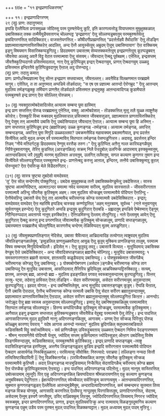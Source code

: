 +++
title = "११ इन्द्रप्राणाधिकरणम्"

+++
११। इन्द्रप्राणादिगरणम्  
२९ (सू) प्राण: तदाऩुगमात्  
 इप्पडि ऎल्लैयिला प्रगासमुळ्ळ जोदिस्सु परम पुरुषऩेयॆऩ्ऱु कूऱि, इऩि कारणत्वत्तोडु वियाप्तमाऩ मुमुक्षुक्कळाल् उबासिक्कत् तक्क तऩ्मैयैयुडैयवऩागच् चॊल्लप्पट्ट ‘इन्द्रप्राणऩ्' ऎऩ्ऱु सॊल्लप्पडुबवऩुम् परमबुरुषऩेयॆऩ्ऱु इव्वदिगरणत्तिल् सादिक्किऱार्। वाजसऩेयगत्तिल् - कौषीदगीप्राह्मणत्तिल् "प्रदर्त्तऩोहवै तैवोदासि' ऎऩ्ऱु तॊडङ्गि प्रज्ञात्मावाऩप्राणऩायिरुक्किऱेऩ् आदलिऩ्, अन्द ऎऩ्ऩै आयुस्सॆऩ्ऱुम् अम्रुदम् ऎऩ्ऱुम् उबासिप्पायाग' ऎऩ्ऱ वाक्कियम् इङ्गु विषयमाग विसारिक्कप्पडुगिऱदु। हिददममाग उबासऩम् सॆय्यत्तक्कवऩॆऩ्ऱुम् इन्द्रप्राणऩॆऩ्ऱुम् कूऱप्पडुबवऩ् जीवऩेया अल्लदु अवऩै विट्टु वेऱाऩ परमात्मावा ऎऩ्ऱु संसयम्। जीवऩ्दाऩ् ऎऩ्बदु पूर्वबक्षम्। एऩॆऩिल्, इन्द्रसप्तम् जीवऩैक्कुऱिप्पदागवे प्रसित्तमादलाल्, नाऩ् ऎऩ्ऱु कुऱिप्पिडुम् इन्द्रऩ् ऎऩ्बदागवुम्, प्राणऩ् ऎऩ्बदागवुम् उळ्ळदु प्रसित्तमाऩ इन्दिरऩैये कुऱिप्पिडुवदागुम् ऎऩ्ऱाल् अदु पॊरुन्दादु।  
(सू) प्राण: तदाऩु कमात्  
 प्राण: प्राणोsस्मिप्रज्ञात्मा ऎऩ्ऱु सॊऩ्ऩ इन्द्रप्राण सप्तवाच्यऩ्, जीवऩल्लऩ्। अवऩैविड विलक्षणमाऩ परब्रह्ममे यागुम्। एऩॆऩिल्, त ता अऩुगमात् अप्पडिये तॊडर्वदाल्; "स एष एव प्रज्ञात्मा आऩन्दो ऐरोगम्रुद " ऎऩ्ऱु आऩन्दम् मुदलिय तर्मङ्गळुक्कु तर्मियाग प्राणऩैत् तॊडर्वदाले प्रसित्तमाऩ इन्द्रऩुक्कु आऩन्दत्वादिगळ् कूडामैयाले परमबुरुषऩे इन्द्र प्राणऩ् ऎऩ्ऱ सॊाल्लिऩ् पॊरुळाम्।

३० (सू) नवक्तुरात्मोबदेसादित्सेत् अत्यात्म सम्बन्द पूमा ह्यस्मिऩ्  
इन्द्र प्राण सप्तत्तिऩ् पॊरुळ् परब्रह्ममऩ्ऱु एऩॆऩिल्, वक्तु: आत्मोबदेसात् - तॊडक्कत्तिल् मूऩ्ऱु तलै युळ्ळ त्वाष्ट्रऩैक् कॊऩ्ऱेऩ्। ऎऩक्कूऱि विच्व रूबवदम् मुदलियवऱ्ऱाल् प्रसित्तमाऩ जीवबावत्तुडऩ्, प्रज्ञात्मावाऩ प्राणऩायिरुक्किऱेऩ् ऎऩ्ऱु पेसुम् तऩ् आत्मावैये उबासि ऎऩ्ऱु उबदेसिप्पदाल् जीवऩ्दाऩ् ऎऩ्ऱाल्। अत्यात्म सम्बन्द पूमा हि अस्मिऩ् - प्राण सप्तत्ताल् कुऱिप्पिडुम् इन्द (ब्रह्मत्तिडम्) उळ्ळ कुणङ्गळ् -तर्मङ्गळ्। अत्यात्म तर्मङ्गळ्, अवऱ्ऱिऩ् सम्बन्दङ्गळ्, अवऱ्ऱिऩ् पूमा मिगुदि उळ्ळदल्लवा? उबक्रमत्तैविड महावाक्यम् प्रबलमागैयाल्, इन्द प्रदर्त्तऩ वित्यैयिल् आदि मुदल् अन्दम् वरै परमात्माविऩ् सिऱप्पाऩ तर्मङ्गळ् पेसप्पडुगिऩ्ऱऩ। अदावदु, प्रदर्त्तऩऩ् इन्दिर ऩिडम् “नीये मऩिदर्गट्कु हिददममाय् ऎण्णुम् वरत्तैक् तरुग।" ऎऩ्ऱु कूऱिप्पिऩ् अऩैत्तु नल्ल कारियङ्गळैयुम् निऱैवेऱ्ऱुबवऩागवुम्, तेरिऩ् कुडत्तिल् (आरङ्गळिल्) सक्रम् निलै पॆऱ्ऱदुबोल् उलगिऱ्के आदारमाय् इरुक्कुमवऩुम्, आऩन्दवडिवाय् जरै (मुदुमै) मरणम् मुदलियऩ अऱ्ऱवऩुम्, उलगिऩ् तलैवऩुम्, सगल कल्याण कुणागर ऩुमाग इन्द वित्यैयिले सॊल्लप्पडुगैयाल् परमबुरुषऩे इन्द्र- प्राणऩॆऩ्बदु करुत्तु आऩाल्, इन्दिरऩ्, तऩ्ऩैये उबासिक्कुमाऱु कूऱल् पॊरुन्दुमा? ऎऩ्ऱ ऐयत्तिऱ्कु मेले विडैदरुगिऱार्।

(३१) (सू) सास्त्र त्रुष्ट्या तूबदेसो वामदेववत्  
'तु' ऎऩ्ऱ सॊल् सन्देगत्तैप् पोक्कुगिऱदु। उबदेस मुमुक्षुक्कळ् तऩ्ऩै उबासिक्कवेण्डुमॆऩ्ऱु उबदेसित्तल्। सास्त्र त्रुष्ट्या आत्मनिदिष्टऩ्, आत्मऩऽन्दर यमात्मा नवेद यस्यात्मा सरीरम्, मुदलिय सास्त्रत्ताले - जीवसरीरगऩाऩ परमात्मावै अऱिन्दु जीवऩैक् कुऱिक्कुम् अहम्। त्वम् मुदलिय सॊऱ्कळुम् परमात्मावैये पोदिप्पऩ ऎऩ्ऱऱिन्दु - ऎऩ्ऩैयेयऱिन्दु उबासऩै सॆय् ऎऩ्ऱु तऩ् आत्मावैच् चरीरमागक् कॊण्ड परमात्मावै उबदेसिक्किऱाऩ् - इन्द्रऩ्; वामदेववत् वामदेवर् ऎऩ्ऱ महरिषि इप्पडिच् चास्त्रक् कण्णोट्टत्तिल् 'अहम् मऩुरबवम्, सूर्यच्च ' (नाऩे मऩुवागवुम् सूर्यऩागवुम् इरुन्देऩ्) ऎऩ्ऱु कूऱुगिऱारे अप्पडि इन्द्रऩुम् कूऱुगिऱाऩ् ऎऩ्ऱबडि - प्रह्लादऩुम् इप्पडिये ऎम्बॆरुमाऩ् ऎङ्गुम् निऱैन्दिरुप्पदाल् अवऩागवे नाऩुम् इरुक्किऱेऩ्। ऎऩ्ऩिडमिरुन्दु ऎल्लाम् तोऩ्ऱुगिऱदु। नाऩे ऎल्लामुम् आवेऩ् ऎऩ्ऱु कूऱुगिऱाऩ् ऎऩ्बदु करुत्तु इन्द प्रगरणत्तिल् जीवात्मावैक् कुऱिक्कुम् सॊऱ्कळालुम्, प्राणादि सप्तङ्गळालुम्, उबास्यमाऩ परब्रह्मत्तैच् चॊल्लुगैयिल् कारणत्तैच् चन्देगम् तॆळिविप्पदऩ् मूलम् अरुळुगिऱार्।

३२ (सू) जीवमुक्यप्राणलिङ्गात् नेदिसेन्न, उबासा त्रैवित्यात् आच्रिदत्वादिह तत्योगात् त्वाष्ट्रवदम् मुदलिय जीवलिङ्गङ्गळालेयुम्, 'इव्वुडलिल् प्राणऩुळ्ळवरैदाऩ् आयुळ् ऎऩ्ऱु कूऱुम् मुक्किय प्राणलिङ्गत् तालुम्, परमात्म विषय सम्बन्दम् मिगुदियॆऩ्बदिल्लै। इदिसेत् न। ऎऩ्ऱु कूऱुवदु तवऱु। उबासात्रै वित्यात् - मूऩ्ऱुविदमाय् उबासिक्क वेण्डुम् ऎऩ्ऱे उबदेसिक्किऱार् - अन्द जीवादिसप्तङ्गळाल् ब्रह्मत्तैच् चॊल्गिऱदु। मूऩ्ऱुविद उबासऩमावदु: १ समस्तगारणऩाऩ ब्रह्मत्तै सत्यत्व, ज्ञाऩत्वादि कळुडैयदाय् उबासिप्पदु। २ पोक्त्रुवर्क्कमाऩ जीवर्गळैच् चरीरमागक् कॊण्डदु ऎऩ्ऱु उबासिप्पदु। ३ पोक्यबोगोबगरण (असेदऩ )ङ्गळैच् चरीरमागक् कॊण्ड ताग उबासिप्पदु ऎऩ मूऩ्ऱुविद उबासऩम्, आसरिदत्वात् तैत्तिरिय च्रुदियिलुम् आच्रयिक्कप्पट्टिरुक्किऱदु। सत्यम्, ज्ञाऩम्, अऩन्दम् ब्रह्म, आऩन्दो ब्रह्म - मुदलिय इडङ्गळिल् पगवत् स्वरूबाऩुसन्दाऩम् कूऱप्पडुगिऱदु। पिऩ्ऩर् तत्स्रु- ष्ट्वा, तदेवाऩु प्राविसत् ऎऩत् तॊडङ्गि - सेदऩ सरीरगमायुम्, असेदऩ सरीरगमायुम् अऩुसन्दाऩम् कूऱप्पडुगिऱदु। इहदत् योगात् - इन्द उबनिषत्तिलेयुम्, अन्द मूऩ्ऱुविद उबासऩङ्गळुम् कूडुम्। ऎप्पडि यॆऩ्ऱाल्, ऎऩ्ऩै उबासि ऎऩ्ऱदाल्, ऎऩ्ऩैच् चरीरमागक् कॊण्ड परमात्वै उबासि ऎऩ्ऱु सेदऩ सरीरग ब्रह्माऩुसन्दाऩमुम्, प्रज्ञात्मावाऩ प्राणऩायिरुक्किऱेऩ् ऎऩ्ऱदाल्, असेदऩ सरीरग ब्रह्माऩुसन्दाऩमुम् सॊल्लप्पडुगिऩ्ऱ किऩ्ऱऩ। आनन्दोऽ जरोऽम्रुद ऎऩ्ऱु ब्रह्म स्वरूब अऩुसन्दाऩम् सॊल्लप्पडुगिऱदु। इव्वाऱु वेऱु उबनिषत्तुक्कळिलुम् परमात्माविऩ् सिऱप्पाऩ तर्मङ्गळ् सॊल्लप्पट्टऩ। हिरण्य कर्प्पादिगळैक् कुऱिक्कुम् सॊऱ्कळुम्, परमात्मावैक् कुऱिक्कुमाम्। आगैयाल् इङ्गु इन्द्रप्राण सप्तत्ताल् कुऱिक्कप्पडुबवऩ् जीवऩैविड वेऱुबट्ट परमात्मावे ऎऩ्ऱु तेऱिऱ्ऱु। इन्द पादत्तिल् आगासादिगरणम् मुदल् इऱुदिवरै नाऩ्गु अदिगरणङ्गळिलुम्, आगासम् - प्राणम् ऎऩ्ऱ सॊऱ्कळ् पिरित्तुप् पॊरुळ् कॊळ्ळुम् कारणप् पॆयराय् " यदेष आगास आनन्दो नस्यात्" मुदलिय च्रुदिगळिल् क्लुप्तमाऩबडियाले रूडिसक्तियै विट्टु सर्वार्त्र्यामियाय् - सर्व प्राणिगळैयुम् उयिरूट्टुबवऩाय् उळ्ळवऩ् ऎऩ्बदाग निमित्त पेदङ्गारणमाग - श्रीमन् नारायणऩैये पोदिप्पवै यॆऩ्ऱुम्, ज्योदिस् सप्तम् कुक्षिगदमाऩ ज्योदिस्सुडऩ् ऒऩ्ऱाग उबदेसित्तु विसेष लिङ्गमिरुन्दालुम्, रूडिसक्तियाल्, परमबुरुषऩैये कुऱिक्किऱदु। इन्द्रप् प्राणादि सप्तङ्गळुम् -त्वाष्ट्र वदासिलिङ्गङ्गळ इरुप्पिऩुम्, अत्तगैय लिङ्गङ्गळुडऩ् कूडिय इन्द्रादि सरीरगऩाऩ परमात्मावैये पोदिप्पऩ ऎऩ्बदाग आसार्यर्गळ् निरूबित्तुळ्ळऩर्। परवित्यासु जीवोक्ति: निरुत्यादे: पराच्रया | तल्लिङ्गा नन्यदा सित्तौ तत्विसिष्टाबिदायिऩी || ऎऩ्ऱु विळक्किऩार्गळ्। (परवित्यैक्कळिल् काणुम् जीवऩैक् कुऱिक्कुम् सॊऱ्कळ् परमात्मावैये कुऱिप्पवै। अदऩ् लिङ्गङ्गळ् माऱ्ऱमुडियामल् निऱ्कैयिल् सेदऩादिगळैच् चरीरमाय् कॊण्ड ब्रह्मम् ऎऩ्ऱ पॊरुळैक् कुऱिप्पिडुवऩवाम् ऎऩ्ऱवाऱु)। इन्द पादत्तिल् अदिगरणङ्गळ् पदिऩॊऩ्ऱु। मुदल् नाऩ्गुम् सास्तिरत्तिल् उबोत्कादमाम् (मुऩ्ऩुरै) पिऩ् एऴु अदिगरणङ्गळिल् च्रियप्पदियाऩ श्रीमन्नारायणऩिऩ् एऴु कल्याण कुणङ्गळ् अऩुबविक्कप् पॆऱुगिऩ्ऱऩ। ईक्षत्यदिगरणत्तिल् स्वेच्चैयाल् सर्वत्तिऱ्कुम् कारणत्वमुम् - आऩन्दमयादिगरणत्तिल्, सुबमाऩ कुणगऩङ्गळुडऩ् ऎल्लैयिला आऩन्दमुडैमैयुम्, अन्दरादित्यादिगरणत्तिल्, कर्म सम्बन्दमऱ्ऱ सुत्तमाऩ तिव्य मङ्गळ विक्रह योगमुम्, आगासादि करणत्तिल् ऎल्लैयऱ्ऱु नाऱ्पुऱमुम् पिरगासित्तलुम्, प्राणादिगरणत्तिल्, सेदऩम्, असेदऩम् ऎऩ्ऩुम् इरुवगै जगत्तैयुम्, उयिर् वाऴ्विक्कुम् तिऱऩुम्, ज्योदिरदिगरणत्तिल् तिव्यमाय् निगरऱ्ऱ ज्योदिस् स्वरूबमुम्, इन्दर प्राणादिगरणत्तिल्, प्राणऩ्, इन्द्रऩ् मुदलियवऱ्ऱिऱ्कु अन्द रात्मावाय् विळङ्गुवदुमागिय कल्याण कुणङ्गळ् एऴुम् उडैय परम पुरुषऩ् मुदल् पादत्तिल् विळक्कप्पट्टाऩ्। मुदल् अध्यायम् मुदल् पादम् मुऱ्ऱिऱ्ऱु।

